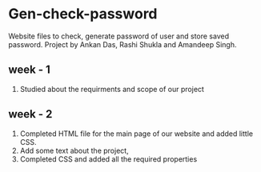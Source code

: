 # Gen-check-password
Website files to check, generate password of user and store saved password.
Project by Ankan Das, Rashi Shukla and Amandeep Singh.

## week - 1
1. Studied about the requirments and scope of our project

## week - 2
1. Completed HTML file for the main page of our website and added little CSS.
2. Add some text about the project,
3. Completed CSS and added all the required properties